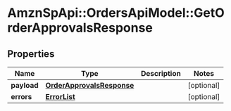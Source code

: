 # AmznSpApi::OrdersApiModel::GetOrderApprovalsResponse

## Properties
Name | Type | Description | Notes
------------ | ------------- | ------------- | -------------
**payload** | [**OrderApprovalsResponse**](OrderApprovalsResponse.md) |  | [optional] 
**errors** | [**ErrorList**](ErrorList.md) |  | [optional] 

